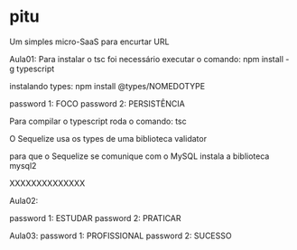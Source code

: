 # pitu
Um simples micro-SaaS para encurtar URL

Aula01:
Para instalar o tsc foi necessário executar o comando:
npm install -g typescript 

instalando types: npm install @types/NOMEDOTYPE

password 1: FOCO
password 2: PERSISTÊNCIA

Para compilar o typescript roda o comando:
tsc

O Sequelize usa os types de uma biblioteca validator

para que o Sequelize se comunique com o MySQL instala a biblioteca mysql2

XXXXXXXXXXXXXX

Aula02:

password 1: ESTUDAR
password 2: PRATICAR


Aula03:
password 1: PROFISSIONAL
password 2: SUCESSO


